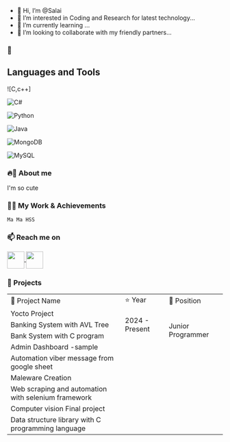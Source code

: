 - 👋 Hi, I’m @Salai
- 👀 I’m interested in Coding and Research for latest technology...
- 🌱 I’m currently learning ...
- 💞️ I’m looking to collaborate with my friendly partners...
### 🔭<h2> Languages and Tools</h2>

![C,c++]

![C#](https://img.shields.io/badge/c%23-%23239120.svg?style=for-the-badge&logo=c-sharp&logoColor=white)

![Python](https://img.shields.io/badge/python-%233572A0.svg?style=for-the-badge&logo=python&logoColor=white)

![Java](https://img.shields.io/badge/java-%23ED8B00.svg?style=for-the-badge&logo=java&logoColor=white)

![MongoDB](https://img.shields.io/badge/python-%233572A0.svg?style=for-the-badge&logo=mongodb&logoColor=white)

![MySQL](https://img.shields.io/badge/mysql-%2300f.svg?style=for-the-badge&logo=mysql&logoColor=white)


### 🔥🤖 About me

I'm so cute 

### 🌱🦖 My Work & Achievements

`Ma Ma HSS`

### 📫 Reach me on

<a href="#" target="blank">
<img align="center" src="https://cdn-icons-png.flaticon.com/128/2504/2504903.png" alt="" height="40" width="40" />
</a>

<a href="#" target="blank">
<img align="center" src="https://cdn-icons-png.flaticon.com/128/2504/2504923.png" alt="" height="40" width="40" />
</a>

### 🦾 Projects

<table>
    <tr>
        <td>🚀 Project Name</td>
        <td>⭐ Year</td>
        <td>🤖 Position</td>
    </tr>
    <tr>
        <td>Yocto Project </td>
        <td rowspan="3">2024 - Present</td>
        <td rowspan="4">Junior Programmer</td>
    </tr>
    <tr>
        <td>Banking System with AVL Tree</td>
    </tr>
    <tr>
        <td>Bank System with C program</td>
    </tr>
    <tr>
        <td>Admin Dashboard -sample</td>
    </tr>
    <tr>
      <td>Automation viber message from google sheet</td>
    </tr>
    <tr>
     <td> Maleware Creation</td>
    </tr>
    <tr>
      <td>Web scraping and automation with selenium framework</td>
    </tr>
    <tr>
     <td> Computer vision Final project</td>
    </tr>
    <tr>
     <td> Data structure library with C programming language</td>
    </tr>
   
</table>

<!---
SalaiJiChanWook/SalaiJiChanWook is a ✨ special ✨ repository because its `README.md` (this file) appears on your GitHub profile.
You can click the Preview link to take a look at your changes.
--->
